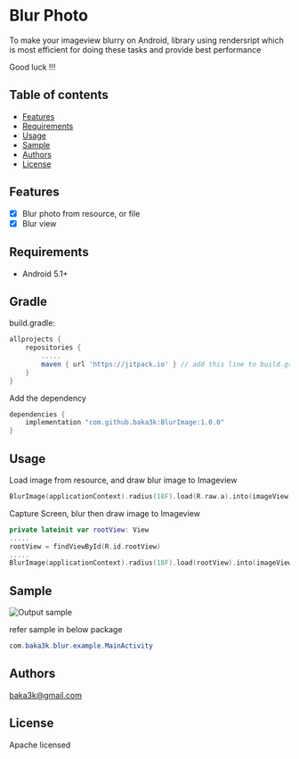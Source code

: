 # Blur Photo
To make your imageview blurry on Android,
library using rendersript which is most efficient for doing these tasks and provide best performance 

Good luck !!!

## Table of contents

- [Features](#features)
- [Requirements](#requirements)
- [Usage](#usage)
- [Sample](#sample)
- [Authors](#authors)
- [License](#license)

## Features

- [x] Blur photo from resource, or file
- [x] Blur view

## Requirements

- Android 5.1+

## Gradle
build.gradle:
```groovy
allprojects {
    repositories {
        .....
        maven { url 'https://jitpack.io' } // add this line to build.gradle
    }
}
```
Add the dependency
```groovy
dependencies {
    implementation "com.github.baka3k:BlurImage:1.0.0"
}
```
## Usage
Load image from resource, and draw blur image to Imageview
```Kotlin
BlurImage(applicationContext).radius(18F).load(R.raw.a).into(imageView)
```

Capture Screen, blur then draw image to Imageview
```Kotlin
private lateinit var rootView: View
.....
rootView = findViewById(R.id.rootView)
.....
BlurImage(applicationContext).radius(18F).load(rootView).into(imageView)
```

## Sample

![Output sample](https://github.com/baka3k/BlurImage/blob/main/sample.gif)

refer sample in below package
```Java
com.baka3k.blur.example.MainActivity

```
## Authors

baka3k@gmail.com

## License
Apache licensed
